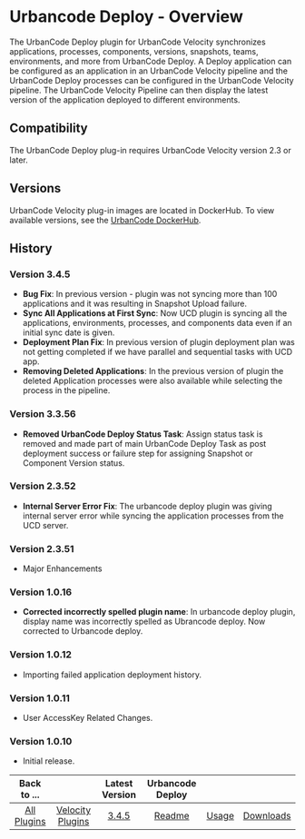 
# Urbancode Deploy - Overview

The UrbanCode Deploy plugin for UrbanCode Velocity synchronizes applications, processes, components, versions, snapshots, teams, environments, and more from UrbanCode Deploy. A Deploy application can be configured as an application in an UrbanCode Velocity pipeline and the UrbanCode Deploy processes can be configured in the UrbanCode Velocity pipeline. The UrbanCode Velocity Pipeline can then display the latest version of the application deployed to different environments.

## Compatibility

The UrbanCode Deploy plug-in requires UrbanCode Velocity version 2.3 or later.

## Versions

UrbanCode Velocity plug-in images are located in DockerHub. To view available versions, see the [UrbanCode DockerHub](https://hub.docker.com/r/urbancode/ucv-ext-ucd/tags).

## History


### Version 3.4.5

* **Bug Fix**: In previous version - plugin was not syncing more than 100 applications and it was resulting in Snapshot Upload failure.
* **Sync All Applications at First Sync**: Now UCD plugin is syncing all the applications, environments, processes, and components data even if an initial sync date is given.
* **Deployment Plan Fix**: In previous version of plugin deployment plan was not getting completed if we have parallel and sequential tasks with UCD app.
* **Removing Deleted Applications**: In the previous version of plugin the deleted Application processes were also available while selecting the process in the pipeline.


### Version 3.3.56

* **Removed UrbanCode Deploy Status Task**: Assign status task is removed and made part of main UrbanCode Deploy Task as post deployment success or failure step for assigning Snapshot or Component Version status.


### Version 2.3.52

* **Internal Server Error Fix**: The urbancode deploy plugin was giving internal server error while syncing the application processes from the UCD server.

### Version 2.3.51

* Major Enhancements

### Version 1.0.16

* **Corrected incorrectly spelled plugin name**: In urbancode deploy plugin, display name was incorrectly spelled as Ubrancode deploy. Now corrected to Urbancode deploy.

### Version 1.0.12

* Importing failed application deployment history.

### Version 1.0.11

* User AccessKey Related Changes.

### Version 1.0.10

* Initial release.


|Back to ...||Latest Version|Urbancode Deploy |||
| :---: | :---: | :---: | :---: | :---: | :---: |
|[All Plugins](../../index.md)|[Velocity Plugins](../README.md)|[3.4.5](https://raw.githubusercontent.com/UrbanCode/IBM-UCV-PLUGINS/main/files/ucv-ext-ucd/ucv-ext-ucd:3.4.5.tar.7z.001)|[Readme](README.md)|[Usage](usage.md)|[Downloads](downloads.md)|
